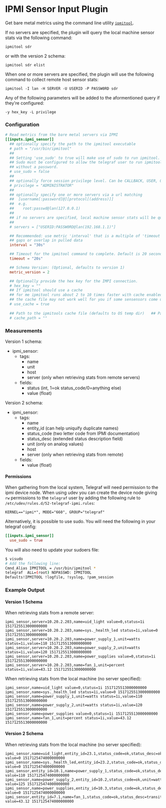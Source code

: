 # IPMI Sensor Input Plugin

Get bare metal metrics using the command line utility
[`ipmitool`](https://github.com/ipmitool/ipmitool).

If no servers are specified, the plugin will query the local machine sensor stats via the following command:

```
ipmitool sdr
```
or with the version 2 schema:
```
ipmitool sdr elist
```

When one or more servers are specified, the plugin will use the following command to collect remote host sensor stats:

```
ipmitool -I lan -H SERVER -U USERID -P PASSW0RD sdr
```

Any of the following parameters will be added to the aformentioned query if they're configured:
```
-y hex_key -L privilege
```

### Configuration

```toml
# Read metrics from the bare metal servers via IPMI
[[inputs.ipmi_sensor]]
  ## optionally specify the path to the ipmitool executable
  # path = "/usr/bin/ipmitool"
  ##
  ## Setting 'use_sudo' to true will make use of sudo to run ipmitool.
  ## Sudo must be configured to allow the telegraf user to run ipmitool
  ## without a password.
  # use_sudo = false
  ##
  ## optionally force session privilege level. Can be CALLBACK, USER, OPERATOR, ADMINISTRATOR
  # privilege = "ADMINISTRATOR"
  ##
  ## optionally specify one or more servers via a url matching
  ##  [username[:password]@][protocol[(address)]]
  ##  e.g.
  ##    root:passwd@lan(127.0.0.1)
  ##
  ## if no servers are specified, local machine sensor stats will be queried
  ##
  # servers = ["USERID:PASSW0RD@lan(192.168.1.1)"]

  ## Recommended: use metric 'interval' that is a multiple of 'timeout' to avoid
  ## gaps or overlap in pulled data
  interval = "30s"

  ## Timeout for the ipmitool command to complete. Default is 20 seconds.
  timeout = "20s"

  ## Schema Version: (Optional, defaults to version 1)
  metric_version = 2

  ## Optionally provide the hex key for the IMPI connection.
  # hex_key = ""
  ## If ipmitool should use a cache
  ## for me ipmitool runs about 2 to 10 times faster with cache enabled on HP G10 servers (when using ubuntu20.04)
  ## the cache file may not work well for you if some sensensors come up late
  # use_cache = true
  
  ## Path to the ipmitools cache file (defaults to OS temp dir)	  ## Path to the ipmitools cache file (defaults to OS temp dir e.g. /tmp)
  # cache_path = ""
```

### Measurements

Version 1 schema:
- ipmi_sensor:
  - tags:
    - name
    - unit
    - host
    - server (only when retrieving stats from remote servers)
  - fields:
    - status (int, 1=ok status_code/0=anything else)
    - value (float)

Version 2 schema:
- ipmi_sensor:
  - tags:
    - name
    - entity_id (can help uniquify duplicate names)
    - status_code (two letter code from IPMI documentation)
    - status_desc (extended status description field)
    - unit (only on analog values)
    - host
    - server (only when retrieving stats from remote)
  - fields:
    - value (float)

#### Permissions

When gathering from the local system, Telegraf will need permission to the
ipmi device node.  When using udev you can create the device node giving
`rw` permissions to the `telegraf` user by adding the following rule to
`/etc/udev/rules.d/52-telegraf-ipmi.rules`:

```
KERNEL=="ipmi*", MODE="660", GROUP="telegraf"
```
Alternatively, it is possible to use sudo. You will need the following in your telegraf config:
```toml
[[inputs.ipmi_sensor]]
  use_sudo = true
```

You will also need to update your sudoers file:

```bash
$ visudo
# Add the following line:
Cmnd_Alias IPMITOOL = /usr/bin/ipmitool *
telegraf  ALL=(root) NOPASSWD: IPMITOOL
Defaults!IPMITOOL !logfile, !syslog, !pam_session
```

### Example Output

#### Version 1 Schema
When retrieving stats from a remote server:
```
ipmi_sensor,server=10.20.2.203,name=uid_light value=0,status=1i 1517125513000000000
ipmi_sensor,server=10.20.2.203,name=sys._health_led status=1i,value=0 1517125513000000000
ipmi_sensor,server=10.20.2.203,name=power_supply_1,unit=watts status=1i,value=110 1517125513000000000
ipmi_sensor,server=10.20.2.203,name=power_supply_2,unit=watts status=1i,value=120 1517125513000000000
ipmi_sensor,server=10.20.2.203,name=power_supplies value=0,status=1i 1517125513000000000
ipmi_sensor,server=10.20.2.203,name=fan_1,unit=percent status=1i,value=43.12 1517125513000000000
```


When retrieving stats from the local machine (no server specified):
```
ipmi_sensor,name=uid_light value=0,status=1i 1517125513000000000
ipmi_sensor,name=sys._health_led status=1i,value=0 1517125513000000000
ipmi_sensor,name=power_supply_1,unit=watts status=1i,value=110 1517125513000000000
ipmi_sensor,name=power_supply_2,unit=watts status=1i,value=120 1517125513000000000
ipmi_sensor,name=power_supplies value=0,status=1i 1517125513000000000
ipmi_sensor,name=fan_1,unit=percent status=1i,value=43.12 1517125513000000000
```

#### Version 2 Schema

When retrieving stats from the local machine (no server specified):
```
ipmi_sensor,name=uid_light,entity_id=23.1,status_code=ok,status_desc=ok value=0 1517125474000000000
ipmi_sensor,name=sys._health_led,entity_id=23.2,status_code=ok,status_desc=ok value=0 1517125474000000000
ipmi_sensor,entity_id=10.1,name=power_supply_1,status_code=ok,status_desc=presence_detected,unit=watts value=110 1517125474000000000
ipmi_sensor,name=power_supply_2,entity_id=10.2,status_code=ok,unit=watts,status_desc=presence_detected value=125 1517125474000000000
ipmi_sensor,name=power_supplies,entity_id=10.3,status_code=ok,status_desc=fully_redundant value=0 1517125474000000000
ipmi_sensor,entity_id=7.1,name=fan_1,status_code=ok,status_desc=transition_to_running,unit=percent value=43.12 1517125474000000000
```
